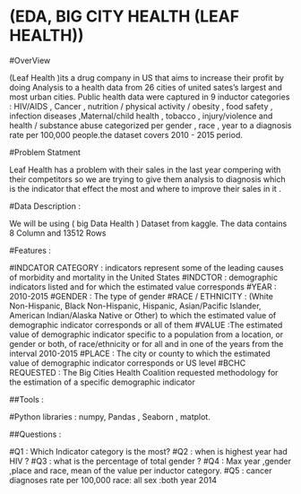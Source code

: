 

# (EDA, BIG CITY HEALTH (LEAF HEALTH)) 

 
 #OverView 

(Leaf Health )its a drug company in US that aims to increase their profit by doing Analysis to a health data from 26 cities of united sates’s largest and most urban cities. Public health data were captured in 9 inductor categories : HIV/AIDS , Cancer , nutrition / physical activity / obesity , food safety , infection diseases ,Maternal/child health , tobacco , injury/violence and health / substance abuse categorized per gender , race , year to a diagnosis rate per 100,000 people.the dataset covers  2010 - 2015 period.

#Problem Statment 

Leaf Health   has a problem with their sales in the last year compering with their competitors  so we are trying to give them analysis to diagnosis which is the indicator that effect the most and where to improve their sales in it .


#Data Description :

We will be using ( big Data Health ) Dataset from kaggle.
The data contains 8  Column and  13512 Rows

#Features :

#INDCATOR CATEGORY :  indicators represent some of the leading causes of morbidity and mortality in the United States
#INDCTOR : demographic indicators listed and for which the estimated value corresponds
#YEAR :  2010-2015
#GENDER : The type of gender
#RACE / ETHNICITY :  (White Non-Hispanic, Black Non-Hispanic, Hispanic, Asian/Pacific Islander, American Indian/Alaska Native or Other) to which the estimated value of demographic indicator corresponds or all of them
#VALUE :The estimated value of demographic indicator specific to a population from a location, or gender or both, of race/ethnicity or for all and in one of the years from the interval 2010-2015
#PLACE : The city or county to which the estimated value of demographic indicator corresponds or US level 
#BCHC REQUESTED : The Big Cities Health Coalition requested methodology for the estimation of a specific demographic indicator


##Tools :

#Python libraries : numpy, Pandas , Seaborn , matplot.
 
##Questions :
 
#Q1 : Which Indicator category is the most?
#Q2 : when is highest year had HIV ?
#Q3 : what is the percentage of total gender ?
#Q4 : Max year ,gender ,place and race, mean of the value per inductor category.
#Q5 : cancer diagnoses rate per 100,000 race: all sex :both year 2014
